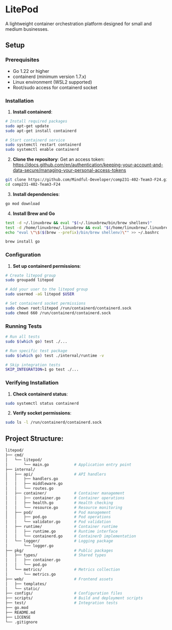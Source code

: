 # LitePod

A lightweight container orchestration platform designed for small and medium businesses.

## Setup

### Prerequisites

- Go 1.22 or higher
- containerd (minimum version 1.7.x)
- Linux environment (WSL2 supported)
- Root/sudo access for containerd socket

### Installation

1. **Install containerd**:
```bash
# Install required packages
sudo apt-get update
sudo apt-get install containerd

# Start containerd service
sudo systemctl restart containerd
sudo systemctl enable containerd
```

2. **Clone the repository**:
Get an access token: https://docs.github.com/en/authentication/keeping-your-account-and-data-secure/managing-your-personal-access-tokens
```bash
git clone https://github.com/Mindful-Developer/comp231-402-Team3-F24.git
cd comp231-402-Team3-F24
```

3. **Install dependencies**:
```bash
go mod download
```

4. **Install Brew and Go**
```bash
test -d ~/.linuxbrew && eval "$(~/.linuxbrew/bin/brew shellenv)"
test -d /home/linuxbrew/.linuxbrew && eval "$(/home/linuxbrew/.linuxbrew/bin/brew shellenv)"
echo "eval \"\$($(brew --prefix)/bin/brew shellenv)\"" >> ~/.bashrc
```
```bash
brew install go
```

### Configuration

1. **Set up containerd permissions**:
```bash
# Create litepod group
sudo groupadd litepod

# Add your user to the litepod group
sudo usermod -aG litepod $USER

# Set containerd socket permissions
sudo chown root:litepod /run/containerd/containerd.sock
sudo chmod 660 /run/containerd/containerd.sock
```

### Running Tests

```bash
# Run all tests
sudo $(which go) test ./...

# Run specific test package
sudo $(which go) test ./internal/runtime -v

# Skip integration tests
SKIP_INTEGRATION=1 go test ./...
```

### Verifying Installation

1. **Check containerd status**:
```bash
sudo systemctl status containerd
```

2. **Verify socket permissions**:
```bash
sudo ls -l /run/containerd/containerd.sock
```

## Project Structure:
```bash
litepod/
├── cmd/
│   └── litepod/
│       └── main.go           # Application entry point
├── internal/
│   ├── api/                  # API handlers
│   │   ├── handlers.go
│   │   ├── middleware.go
│   │   └── routes.go
│   ├── container/            # Container management
│   │   ├── container.go      # Container operations
│   │   ├── health.go         # Health checking
│   │   └── resource.go       # Resource monitoring
│   ├── pod/                  # Pod management
│   │   ├── pod.go            # Pod operations
│   │   └── validator.go      # Pod validation
│   ├── runtime/              # Container runtime
│   │   ├── runtime.go        # Runtime interface
│   │   └── containerd.go     # ContainerD implementation
│   └── logger/               # Logging package
│       └── logger.go
├── pkg/                      # Public packages
│   ├── types/                # Shared types
│   │   ├── container.go
│   │   └── pod.go
│   └── metrics/              # Metrics collection
│       └── metrics.go
├── web/                      # Frontend assets
│   ├── templates/
│   └── static/
├── configs/                  # Configuration files
├── scripts/                  # Build and deployment scripts
├── test/                     # Integration tests
├── go.mod
├── README.md
├── LICENSE
└── .gitignore
```